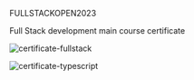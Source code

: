 FULLSTACKOPEN2023

Full Stack development main course certificate

![certificate-fullstack](https://user-images.githubusercontent.com/81915464/225618112-4c17574a-9df3-4637-bf5b-e6186479e7e1.png)


![certificate-typescript](https://user-images.githubusercontent.com/81915464/232707824-f5a8b9a5-922d-41f9-b00f-9b9d478d90e1.png)
